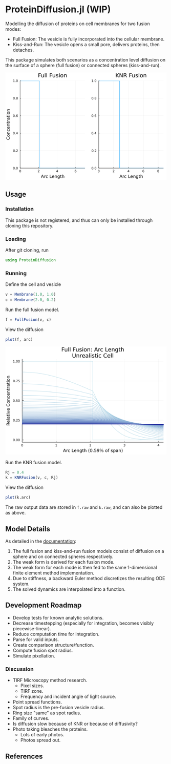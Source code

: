# ProteinDiffusion.jl (WIP)
Modelling the diffusion of proteins on cell membranes for two fusion modes:
* Full Fusion: The vesicle is fully incorporated into the cellular membrane.
* Kiss-and-Run: The vesicle opens a small pore, delivers proteins, then detaches.

This package simulates both scenarios as a concentration level diffusion on the surface of a sphere (full fusion) or connected spheres (kiss-and-run).

![](anim/unrealistic_2danim.gif)

## Usage
### Installation
This package is not registered, and thus can only be installed through cloning this repository.

### Loading
After git cloning, run
```julia
using ProteinDiffusion
```

### Running
Define the cell and vesicle
```julia
v = Membrane(1.0, 1.0)
c = Membrane(2.0, 0.2)
```

Run the full fusion model.
```julia
f = FullFusion(v, c)
```

View the diffusion
```julia
plot(f, arc)
```

![](plots/unrealistic_fullfusion_arc.png)

Run the KNR fusion model.
```julia
Rj = 0.4
k = KNRFusion(v, c, Rj)
```

View the diffusion
```julia
plot(k.arc)
```

The raw output data are stored in `f.raw` and `k.raw`, and can also be plotted as above.

## Model Details
As detailed in the [documentation][doc]:
1. The full fusion and kiss-and-run fusion models consist of diffusion on a sphere and on connected spheres respectively.
2. The weak form is derived for each fusion mode.
3. The weak form for each mode is then fed to the same 1-dimensional finite element method implementation.
4. Due to stiffness, a backward Euler method discretizes the resulting ODE system.
5. The solved dynamics are interpolated into a function.

## Development Roadmap
* Develop tests for known analytic solutions.
* Decrease timestepping (especially for integration, becomes visibly piecewise-linear).
* Reduce computation time for integration.
* Parse for valid inputs.
* Create comparison structure/function.
* Compute fusion spot radius.
* Simulate pixellation.

### Discussion
* TIRF Microscopy method research.
  * Pixel sizes.
  * TIRF zone.
  * Frequency and incident angle of light source.
* Point spread functions.
* Spot radius is the pre-fusion vesicle radius.
* Ring size "same" as spot radius.
* Family of curves.
* Is diffusion slow because of KNR or because of diffusivity?
* Photo taking bleaches the proteins.
  * Lots of early photos.
  * Photos spread out.

## References

[doc]: ./doc/proteindiffusion.pdf